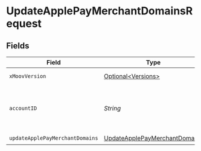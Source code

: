 # UpdateApplePayMerchantDomainsRequest


## Fields

| Field                                                                                     | Type                                                                                      | Required                                                                                  | Description                                                                               |
| ----------------------------------------------------------------------------------------- | ----------------------------------------------------------------------------------------- | ----------------------------------------------------------------------------------------- | ----------------------------------------------------------------------------------------- |
| `xMoovVersion`                                                                            | [Optional\<Versions>](../../models/components/Versions.md)                                | :heavy_minus_sign:                                                                        | Specify an API version.                                                                   |
| `accountID`                                                                               | *String*                                                                                  | :heavy_check_mark:                                                                        | ID of the Moov account representing the merchant.                                         |
| `updateApplePayMerchantDomains`                                                           | [UpdateApplePayMerchantDomains](../../models/components/UpdateApplePayMerchantDomains.md) | :heavy_check_mark:                                                                        | N/A                                                                                       |
